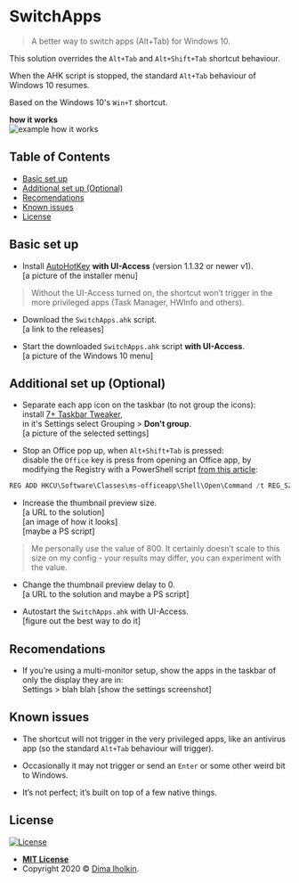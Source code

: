 # SwitchApps

> A better way to switch apps (Alt+Tab) for Windows 10.

This solution overrides the `Alt+Tab` and `Alt+Shift+Tab` shortcut behaviour.

When the AHK script is stopped, the standard `Alt+Tab` behaviour of Windows 10 resumes.

Based on the Windows 10's `Win+T` shortcut.

**how it works**  
![example how it works](https://example.com/example.gif)

## Table of Contents

* [Basic set up](#basic-set-up)
* [Additional set up (Optional)](#additional-set-up-optional)
* [Recomendations](#recomendations)
* [Known issues](#known-issues)
* [License](#license)

## Basic set up

* Install [AutoHotKey](https://www.autohotkey.com) **with UI-Access** (version 1.1.32 or newer v1).  
[a picture of the installer menu]  

> Without the UI-Access turned on, the shortcut won’t trigger in the more privileged apps (Task Manager, HWInfo and others).

* Download the `SwitchApps.ahk` script.  
[a link to the releases]

* Start the downloaded `SwitchApps.ahk` script **with UI-Access**.  
[a picture of the Windows 10 menu]

## Additional set up (Optional)

* Separate each app icon on the taskbar (to not group the icons):  
install [7+ Taskbar Tweaker](https://rammichael.com/7-taskbar-tweaker),  
in it's Settings select Grouping > **Don't group**.  
[a picture of the selected settings]

* Stop an Office pop up, when `Alt+Shift+Tab` is pressed:  
disable the `Office` key is press from opening an Office app, by modifying the Registry with a PowerShell script [from this article](https://www.howtogeek.com/445318/how-to-remap-the-office-key-on-your-keyboard/):

```powershell
REG ADD HKCU\Software\Classes\ms-officeapp\Shell\Open\Command /t REG_SZ /d rundll32
```

* Increase the thumbnail preview size.  
[a URL to the solution]  
[an image of how it looks]  
[maybe a PS script]

> Me personally use the value of 800. It certainly doesn’t scale to this size on my config - your results may differ, you can experiment with the value.

* Change the thumbnail preview delay to 0.  
[a URL to the solution and maybe a PS script]

* Autostart the `SwitchApps.ahk` with UI-Access.  
[figure out the best way to do it]

## Recomendations

* If you’re using a multi-monitor setup, show the apps in the taskbar of only the display they are in:  
Settings > blah blah 
[show the settings screenshot]

## Known issues

* The shortcut will not trigger in the very privileged apps, like an antivirus app (so the standard `Alt+Tab` behaviour will trigger).

* Occasionally it may not trigger or send an `Enter` or some other weird bit to Windows.

* It’s not perfect; it’s built on top of a few native things.

## License

[![License](http://img.shields.io/:license-mit-blue.svg?style=flat-square)](http://badges.mit-license.org)

* **[MIT License](http://opensource.org/licenses/mit-license.php)**
* Copyright 2020 © <a href="https://github.com/dima-iholkin" target="_blank">Dima Iholkin</a>.
